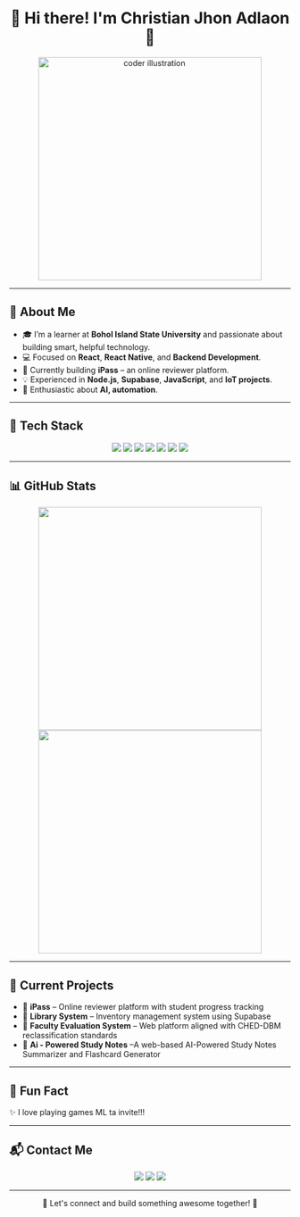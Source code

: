 <h1 align="center">🚀 Hi there! I'm Christian Jhon Adlaon 👋</h1>

<p align="center">
  <img src="https://github.com/user-attachments/assets/d5e7f875-b8eb-4664-aaba-f3e8d8ad6737" width="400" alt="coder illustration"/>
</p>

---

## 🌟 About Me

- 🎓 I’m a learner at **Bohol Island State University** and passionate about building smart, helpful technology.
- 💻 Focused on **React**, **React Native**, and **Backend Development**.
- 📱 Currently building **iPass** – an online reviewer platform.
- 💡 Experienced in **Node.js**, **Supabase**, **JavaScript**, and **IoT projects**.
- 🤖 Enthusiastic about **AI, automation**.

---

## 🧰 Tech Stack

<p align="center">
  <img src="https://img.shields.io/badge/React-20232A?style=for-the-badge&logo=react&logoColor=61DAFB"/>
  <img src="https://img.shields.io/badge/React_Native-20232A?style=for-the-badge&logo=react&logoColor=61DAFB"/>
  <img src="https://img.shields.io/badge/Node.js-339933?style=for-the-badge&logo=nodedotjs&logoColor=white"/>
  <img src="https://img.shields.io/badge/Supabase-3ECF8E?style=for-the-badge&logo=supabase&logoColor=white"/>
  <img src="https://img.shields.io/badge/Arduino-00979D?style=for-the-badge&logo=arduino&logoColor=white"/>
  <img src="https://img.shields.io/badge/Firebase-ffca28?style=for-the-badge&logo=firebase&logoColor=black"/>
  <img src="https://img.shields.io/badge/MySQL-4479A1?style=for-the-badge&logo=mysql&logoColor=white"/>
</p>

---

## 📊 GitHub Stats

<p align="center">
  <img src="https://github-readme-stats.vercel.app/api?username=christianadlaon&show_icons=true&theme=radical" width="400"/>
  <img src="https://github-readme-streak-stats.herokuapp.com?user=christianadlaon&theme=radical&date_format=M%20j%5B%2C%20Y%5D" width="400"/>
</p>

---

## 🚧 Current Projects

- 🔹 **iPass** – Online reviewer platform with student progress tracking  
- 🔹 **Library System** – Inventory management system using Supabase  
- 🔹 **Faculty Evaluation System** – Web platform aligned with CHED-DBM reclassification standards
- 🔹 **Ai - Powered Study Notes** –A web-based AI-Powered Study Notes Summarizer and Flashcard Generator
---

## 🎯 Fun Fact

✨ I love playing games ML ta invite!!!

---

## 📬 Contact Me

<p align="center">
  <a href="mailto:your@email.com"><img src="https://img.shields.io/badge/Email-D14836?style=for-the-badge&logo=gmail&logoColor=white"/></a>
  <a href="https://facebook.com/yourprofile"><img src="https://img.shields.io/badge/Facebook-1877F2?style=for-the-badge&logo=facebook&logoColor=white"/></a>
  <a href="https://linkedin.com/in/yourname"><img src="https://img.shields.io/badge/LinkedIn-0077B5?style=for-the-badge&logo=linkedin&logoColor=white"/></a>
</p>

---

<p align="center">🚀 Let's connect and build something awesome together! 🌟</p>
